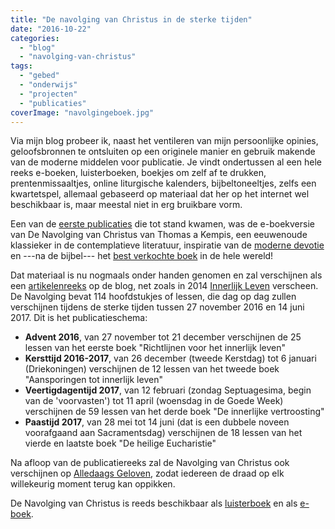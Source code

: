 ```yaml
---
title: "De navolging van Christus in de sterke tijden"
date: "2016-10-22"
categories: 
  - "blog"
  - "navolging-van-christus"
tags: 
  - "gebed"
  - "onderwijs"
  - "projecten"
  - "publicaties"
coverImage: "navolgingeboek.jpg"
---
```


Via mijn blog probeer ik, naast het ventileren van mijn persoonlijke opinies, geloofsbronnen te ontsluiten op een originele manier en gebruik makende van de moderne middelen voor publicatie. Je vindt ondertussen al een hele reeks e-boeken, luisterboeken, boekjes om zelf af te drukken, prentenmissaaltjes, online liturgische kalenders, bijbeltoneeltjes, zelfs een kwartetspel, allemaal gebaseerd op materiaal dat her op het internet wel beschikbaar is, maar meestal niet in erg bruikbare vorm.

Een van de [eerste publicaties](/blog/de-navolging-van-christus-als-e-boek/) die tot stand kwamen, was de e-boekversie van De Navolging van Christus van Thomas a Kempis, een eeuwenoude klassieker in de contemplatieve literatuur, inspiratie van de [moderne devotie](https://www.lucepedia.nl/dossieritem/dossier/21937) en ---na de bijbel--- het [best verkochte boek](http://www.crisismagazine.com/2016/second-best-selling-book-time?utm_source=feedburner&utm_medium=feed&utm_campaign=Feed%3A+CrisisMagazine+%28Crisis+Magazine%29) in de hele wereld!

Dat materiaal is nu nogmaals onder handen genomen en zal verschijnen als een [artikelenreeks](/categories/navolging-van-christus/) op de blog, net zoals in 2014 [Innerlijk Leven](/blog/een-jaar-lang-innerlijk-leven-op-geloven-leren/) verscheen. De Navolging bevat 114 hoofdstukjes of lessen, die dag op dag zullen verschijnen tijdens de sterke tijden tussen 27 november 2016 en 14 juni 2017. Dit is het publicatieschema:

- **Advent 2016**, van 27 november tot 21 december verschijnen de 25 lessen van het eerste boek "Richtlijnen voor het innerlijk leven"
- **Kersttijd 2016-2017**, van 26 december (tweede Kerstdag) tot 6 januari (Driekoningen) verschijnen de 12 lessen van het tweede boek "Aansporingen tot innerlijk leven"
- **Veertigdagentijd 2017**, van 12 februari (zondag Septuagesima, begin van de 'voorvasten') tot 11 april (woensdag in de Goede Week) verschijnen de 59 lessen van het derde boek "De innerlijke vertroosting"
- **Paastijd 2017**, van 28 mei tot 14 juni (dat is een dubbele noveen voorafgaand aan Sacramentsdag) verschijnen de 18 lessen van het vierde en laatste boek "De heilige Eucharistie"

Na afloop van de publicatiereeks zal de Navolging van Christus ook verschijnen op [Alledaags Geloven](http://alledaags.gelovenleren.net/), zodat iedereen de draad op elk willekeurig moment terug kan oppikken.

De Navolging van Christus is reeds beschikbaar als [luisterboek](/portfolio/navolging-van-christus/) en als [e-boek](/portfolio/de-navolging-van-christus/).

